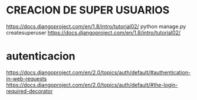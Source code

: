 # CREACION DE SUPER USUARIOS
https://docs.djangoproject.com/en/1.8/intro/tutorial02/
python manage.py createsuperuser
https://docs.djangoproject.com/en/1.8/intro/tutorial02/

# autenticacion
https://docs.djangoproject.com/en/2.0/topics/auth/default/#authentication-in-web-requests
https://docs.djangoproject.com/en/2.0/topics/auth/default/#the-login-required-decorator